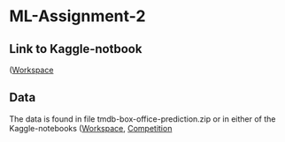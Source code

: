# ML-Assignment-2


## Link to Kaggle-notbook
([Workspace](https://www.kaggle.com/code/eilskr/assignment-2/)


## Data
The data is found in file tmdb-box-office-prediction.zip or in either of the Kaggle-notebooks ([Workspace](https://www.kaggle.com/code/eilskr/assignment-2/), [Competition](https://www.kaggle.com/competitions/tmdb-box-office-prediction/data)
